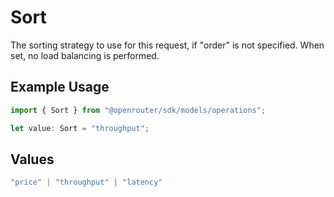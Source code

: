 # Sort

The sorting strategy to use for this request, if "order" is not specified. When set, no load balancing is performed.

## Example Usage

```typescript
import { Sort } from "@openrouter/sdk/models/operations";

let value: Sort = "throughput";
```

## Values

```typescript
"price" | "throughput" | "latency"
```